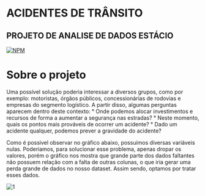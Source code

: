 # ACIDENTES DE TRÂNSITO
## PROJETO DE ANALISE DE DADOS ESTÁCIO

[![NPM](https://img.shields.io/npm/l/react)](https://github.com/Macaulylimacode/projetoestacio/blob/main/LICENSE) 

# Sobre o projeto

Uma possível solução poderia interessar a diversos grupos, como por exemplo: motoristas, órgãos públicos, 
concessionárias de rodovias e empresas do segmento logístico. A partir disso, algumas perguntas aparecem dentro deste contexto:
° Onde podemos alocar investimentos e recursos de forma a aumentar a segurança nas estradas?
° Neste momento, quais os pontos mais prováveis de ocorrer um acidente? 
° Dado um acidente qualquer, podemos prever a gravidade do acidente?

Como é possivel observar no gráfico abaixo, possuimos diversas variáveis nulas. Poderiamos, para solucionar esse problema,
apenas dropar os valores, porém o gráfico nos mostra que grande parte dos dados faltantes não possuem relação com a falta
de outras colunas, o que iria gerar uma perda grande de dados no nosso dataset. Assim sendo, optamos por tratar esses dados.

![1]("C:\Users\mlcod\Downloads\output.png")
